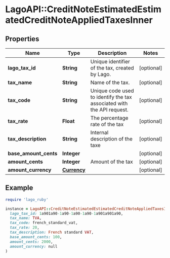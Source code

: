 # LagoAPI::CreditNoteEstimatedEstimatedCreditNoteAppliedTaxesInner

## Properties

| Name | Type | Description | Notes |
| ---- | ---- | ----------- | ----- |
| **lago_tax_id** | **String** | Unique identifier of the tax, created by Lago. | [optional] |
| **tax_name** | **String** | Name of the tax. | [optional] |
| **tax_code** | **String** | Unique code used to identify the tax associated with the API request. | [optional] |
| **tax_rate** | **Float** | The percentage rate of the tax | [optional] |
| **tax_description** | **String** | Internal description of the taxe | [optional] |
| **base_amount_cents** | **Integer** |  | [optional] |
| **amount_cents** | **Integer** | Amount of the tax | [optional] |
| **amount_currency** | [**Currency**](Currency.md) |  | [optional] |

## Example

```ruby
require 'lago_ruby'

instance = LagoAPI::CreditNoteEstimatedEstimatedCreditNoteAppliedTaxesInner.new(
  lago_tax_id: 1a901a90-1a90-1a90-1a90-1a901a901a90,
  tax_name: TVA,
  tax_code: french_standard_vat,
  tax_rate: 20,
  tax_description: French standard VAT,
  base_amount_cents: 100,
  amount_cents: 2000,
  amount_currency: null
)
```

